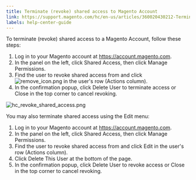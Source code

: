 ```yaml
---
title: Terminate (revoke) shared access to Magento Account
link: https://support.magento.com/hc/en-us/articles/360020430212-Terminate-revoke-shared-access-to-Magento-Account
labels: help-center-guide
---
```


<p>To terminate (revoke) shared access to a Magento Account, follow these steps:</p>
<ol>
<li>Log in to your Magento account at <a href="https://account.magento.com/">https://account.magento.com</a>.</li>
<li>In the panel on the left, click Shared Access, then click Manage Permissions.</li>
<li>Find the user to revoke shared access from and click <img alt="remove_icon.png" src="https://support.magento.com/hc/article_attachments/360016705431/remove_icon.png"/> in the user's row (Actions column).</li>
<li>In the confirmation popup, click Delete User to terminate access or Close in the top corner to cancel revoking.</li>
</ol>
<p><img alt="hc_revoke_shared_access.png" src="https://support.magento.com/hc/article_attachments/360016705571/hc_revoke_shared_access.png"/></p>
<p>You may also terminate shared access using the Edit menu:</p>
<ol>
<li>Log in to your Magento account at <a href="https://account.magento.com/">https://account.magento.com</a>.</li>
<li>In the panel on the left, click Shared Access, then click Manage Permissions.</li>
<li>Find the user to revoke shared access from and click Edit in the user's row (Actions column).</li>
<li>Click Delete This User at the bottom of the page.</li>
<li>In the confirmation popup, click Delete User to revoke access or Close in the top corner to cancel revoking. </li>
</ol>